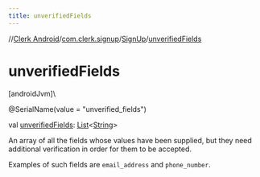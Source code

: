 ```yaml
---
title: unverifiedFields
---
```

//[Clerk Android](../../../index.html)/[com.clerk.signup](../index.html)/[SignUp](index.html)/[unverifiedFields](unverified-fields.html)



# unverifiedFields



[androidJvm]\




@SerialName(value = &quot;unverified_fields&quot;)



val [unverifiedFields](unverified-fields.html): [List](https://kotlinlang.org/api/latest/jvm/stdlib/kotlin-stdlib/kotlin.collections/-list/index.html)&lt;[String](https://kotlinlang.org/api/latest/jvm/stdlib/kotlin-stdlib/kotlin/-string/index.html)&gt;



An array of all the fields whose values have been supplied, but they need additional verification in order for them to be accepted.



Examples of such fields are `email_address` and `phone_number`.




